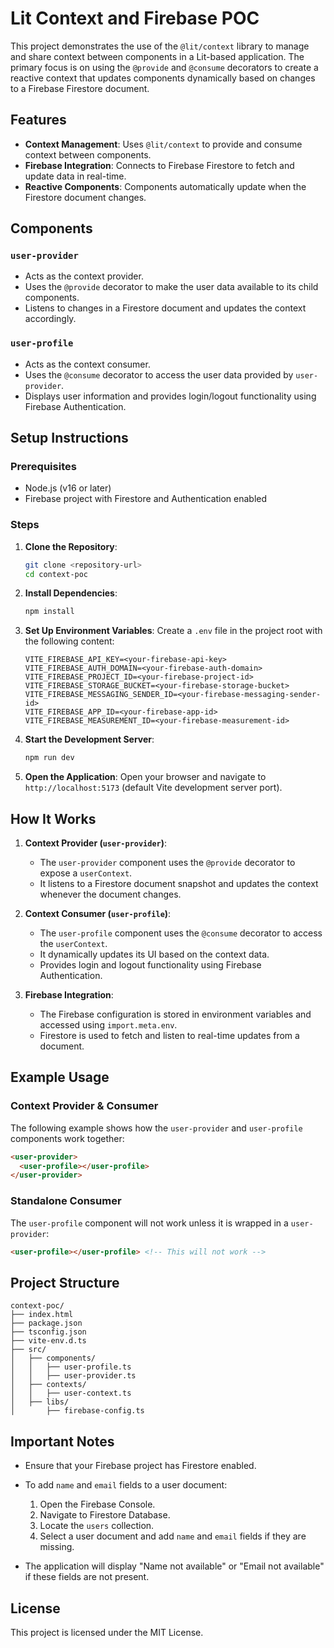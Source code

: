 # Lit Context and Firebase POC 

This project demonstrates the use of the `@lit/context` library to manage and share context between components in a Lit-based application. The primary focus is on using the `@provide` and `@consume` decorators to create a reactive context that updates components dynamically based on changes to a Firebase Firestore document.

## Features
- **Context Management**: Uses `@lit/context` to provide and consume context between components.
- **Firebase Integration**: Connects to Firebase Firestore to fetch and update data in real-time.
- **Reactive Components**: Components automatically update when the Firestore document changes.

## Components

### `user-provider`
- Acts as the context provider.
- Uses the `@provide` decorator to make the user data available to its child components.
- Listens to changes in a Firestore document and updates the context accordingly.

### `user-profile`
- Acts as the context consumer.
- Uses the `@consume` decorator to access the user data provided by `user-provider`.
- Displays user information and provides login/logout functionality using Firebase Authentication.

## Setup Instructions

### Prerequisites
- Node.js (v16 or later)
- Firebase project with Firestore and Authentication enabled

### Steps
1. **Clone the Repository**:
   ```bash
   git clone <repository-url>
   cd context-poc
   ```

2. **Install Dependencies**:
   ```bash
   npm install
   ```

3. **Set Up Environment Variables**:
   Create a `.env` file in the project root with the following content:
   ```env
   VITE_FIREBASE_API_KEY=<your-firebase-api-key>
   VITE_FIREBASE_AUTH_DOMAIN=<your-firebase-auth-domain>
   VITE_FIREBASE_PROJECT_ID=<your-firebase-project-id>
   VITE_FIREBASE_STORAGE_BUCKET=<your-firebase-storage-bucket>
   VITE_FIREBASE_MESSAGING_SENDER_ID=<your-firebase-messaging-sender-id>
   VITE_FIREBASE_APP_ID=<your-firebase-app-id>
   VITE_FIREBASE_MEASUREMENT_ID=<your-firebase-measurement-id>
   ```

4. **Start the Development Server**:
   ```bash
   npm run dev
   ```

5. **Open the Application**:
   Open your browser and navigate to `http://localhost:5173` (default Vite development server port).

## How It Works

1. **Context Provider (`user-provider`)**:
   - The `user-provider` component uses the `@provide` decorator to expose a `userContext`.
   - It listens to a Firestore document snapshot and updates the context whenever the document changes.

2. **Context Consumer (`user-profile`)**:
   - The `user-profile` component uses the `@consume` decorator to access the `userContext`.
   - It dynamically updates its UI based on the context data.
   - Provides login and logout functionality using Firebase Authentication.

3. **Firebase Integration**:
   - The Firebase configuration is stored in environment variables and accessed using `import.meta.env`.
   - Firestore is used to fetch and listen to real-time updates from a document.

## Example Usage

### Context Provider & Consumer
The following example shows how the `user-provider` and `user-profile` components work together:

```html
<user-provider>
  <user-profile></user-profile>
</user-provider>
```

### Standalone Consumer
The `user-profile` component will not work unless it is wrapped in a `user-provider`:

```html
<user-profile></user-profile> <!-- This will not work -->
```

## Project Structure
```
context-poc/
├── index.html
├── package.json
├── tsconfig.json
├── vite-env.d.ts
├── src/
│   ├── components/
│   │   ├── user-profile.ts
│   │   ├── user-provider.ts
│   ├── contexts/
│   │   ├── user-context.ts
│   ├── libs/
│       ├── firebase-config.ts
```

## Important Notes

- Ensure that your Firebase project has Firestore enabled.
- To add `name` and `email` fields to a user document:
  1. Open the Firebase Console.
  2. Navigate to Firestore Database.
  3. Locate the `users` collection.
  4. Select a user document and add `name` and `email` fields if they are missing.

- The application will display "Name not available" or "Email not available" if these fields are not present.

## License
This project is licensed under the MIT License.
